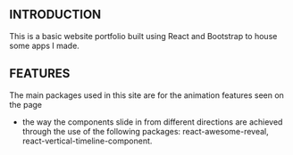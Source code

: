 ## INTRODUCTION
This is a basic website portfolio built using React and Bootstrap to house some apps I made.
## FEATURES
The main packages used in this site are for the animation features seen on the page 
- the way the components slide in from different directions are achieved through the use
of the following packages: react-awesome-reveal, react-vertical-timeline-component.

